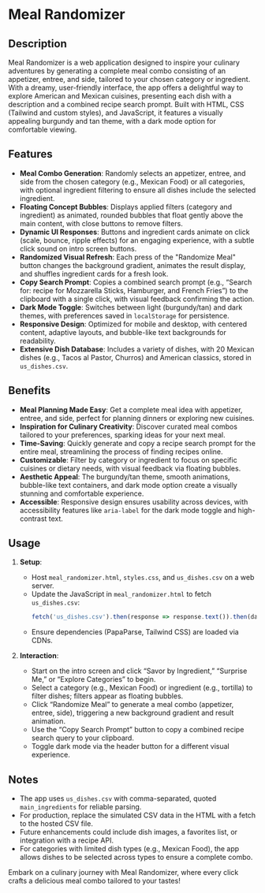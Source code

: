# Meal Randomizer

## Description
Meal Randomizer is a web application designed to inspire your culinary adventures by generating a complete meal combo consisting of an appetizer, entree, and side, tailored to your chosen category or ingredient. With a dreamy, user-friendly interface, the app offers a delightful way to explore American and Mexican cuisines, presenting each dish with a description and a combined recipe search prompt. Built with HTML, CSS (Tailwind and custom styles), and JavaScript, it features a visually appealing burgundy and tan theme, with a dark mode option for comfortable viewing.

## Features
- **Meal Combo Generation**: Randomly selects an appetizer, entree, and side from the chosen category (e.g., Mexican Food) or all categories, with optional ingredient filtering to ensure all dishes include the selected ingredient.
- **Floating Concept Bubbles**: Displays applied filters (category and ingredient) as animated, rounded bubbles that float gently above the main content, with close buttons to remove filters.
- **Dynamic UI Responses**: Buttons and ingredient cards animate on click (scale, bounce, ripple effects) for an engaging experience, with a subtle click sound on intro screen buttons.
- **Randomized Visual Refresh**: Each press of the "Randomize Meal" button changes the background gradient, animates the result display, and shuffles ingredient cards for a fresh look.
- **Copy Search Prompt**: Copies a combined search prompt (e.g., “Search for: recipe for Mozzarella Sticks, Hamburger, and French Fries”) to the clipboard with a single click, with visual feedback confirming the action.
- **Dark Mode Toggle**: Switches between light (burgundy/tan) and dark themes, with preferences saved in `localStorage` for persistence.
- **Responsive Design**: Optimized for mobile and desktop, with centered content, adaptive layouts, and bubble-like text backgrounds for readability.
- **Extensive Dish Database**: Includes a variety of dishes, with 20 Mexican dishes (e.g., Tacos al Pastor, Churros) and American classics, stored in `us_dishes.csv`.

## Benefits
- **Meal Planning Made Easy**: Get a complete meal idea with appetizer, entree, and side, perfect for planning dinners or exploring new cuisines.
- **Inspiration for Culinary Creativity**: Discover curated meal combos tailored to your preferences, sparking ideas for your next meal.
- **Time-Saving**: Quickly generate and copy a recipe search prompt for the entire meal, streamlining the process of finding recipes online.
- **Customizable**: Filter by category or ingredient to focus on specific cuisines or dietary needs, with visual feedback via floating bubbles.
- **Aesthetic Appeal**: The burgundy/tan theme, smooth animations, bubble-like text containers, and dark mode option create a visually stunning and comfortable experience.
- **Accessible**: Responsive design ensures usability across devices, with accessibility features like `aria-label` for the dark mode toggle and high-contrast text.

## Usage
1. **Setup**:
   - Host `meal_randomizer.html`, `styles.css`, and `us_dishes.csv` on a web server.
   - Update the JavaScript in `meal_randomizer.html` to fetch `us_dishes.csv`:
     ```javascript
     fetch('us_dishes.csv').then(response => response.text()).then(data => Papa.parse(data, ...));
     ```
   - Ensure dependencies (PapaParse, Tailwind CSS) are loaded via CDNs.

2. **Interaction**:
   - Start on the intro screen and click “Savor by Ingredient,” “Surprise Me,” or “Explore Categories” to begin.
   - Select a category (e.g., Mexican Food) or ingredient (e.g., tortilla) to filter dishes; filters appear as floating bubbles.
   - Click “Randomize Meal” to generate a meal combo (appetizer, entree, side), triggering a new background gradient and result animation.
   - Use the “Copy Search Prompt” button to copy a combined recipe search query to your clipboard.
   - Toggle dark mode via the header button for a different visual experience.

## Notes
- The app uses `us_dishes.csv` with comma-separated, quoted `main_ingredients` for reliable parsing.
- For production, replace the simulated CSV data in the HTML with a fetch to the hosted CSV file.
- Future enhancements could include dish images, a favorites list, or integration with a recipe API.
- For categories with limited dish types (e.g., Mexican Food), the app allows dishes to be selected across types to ensure a complete combo.

Embark on a culinary journey with Meal Randomizer, where every click crafts a delicious meal combo tailored to your tastes!